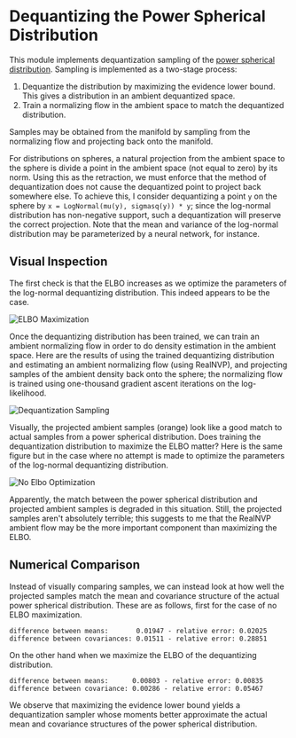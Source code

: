 # Dequantizing the Power Spherical Distribution

This module implements dequantization sampling of the [power spherical distribution](https://arxiv.org/abs/2006.04437). Sampling is implemented as a two-stage process:

1. Dequantize the distribution by maximizing the evidence lower bound. This gives a distribution in an ambient dequantized space.
2. Train a normalizing flow in the ambient space to match the dequantized distribution.

Samples may be obtained from the manifold by sampling from the normalizing flow and projecting back onto the manifold.

For distributions on spheres, a natural projection from the ambient space to the sphere is divide a point in the ambient space (not equal to zero) by its norm. Using this as the retraction, we must enforce that the method of dequantization does not cause the dequantized point to project back somewhere else. To achieve this, I consider dequantizing a point `y` on the sphere by `x = LogNormal(mu(y), sigmasq(y)) * y`; since the log-normal distribution has non-negative support, such a dequantization will preserve the correct projection. Note that the mean and variance of the log-normal distribution may be parameterized by a neural network, for instance.

## Visual Inspection

The first check is that the ELBO increases as we optimize the parameters of the log-normal dequantizing distribution. This indeed appears to be the case.

![ELBO Maximization](/images/elbo-maximization.png)

Once the dequantizing distribution has been trained, we can train an ambient normalizing flow in order to do density estimation in the ambient space. Here are the results of using the trained dequantizing distribution and estimating an ambient normalizing flow (using RealNVP), and projecting samples of the ambient density back onto the sphere; the normalizing flow is trained using one-thousand gradient ascent iterations on the log-likelihood.

![Dequantization Sampling](/images/power-spherical-samples-num-dequantization-steps-1000.png)

Visually, the projected ambient samples (orange) look like a good match to actual samples from a power spherical distribution. Does training the dequantization distribution to maximize the ELBO matter? Here is the same figure but in the case where no attempt is made to optimize the parameters of the log-normal dequantizing distribution.

![No Elbo Optimization](/images/power-spherical-samples-num-dequantization-steps-0.png)

Apparently, the match between the power spherical distribution and projected ambient samples is degraded in this situation. Still, the projected samples aren't absolutely terrible; this suggests to me that the RealNVP ambient flow may be the more important component than maximizing the ELBO.

## Numerical Comparison

Instead of visually comparing samples, we can instead look at how well the projected samples match the mean and covariance structure of the actual power spherical distribution. These are as follows, first for the case of no ELBO maximization.
```
difference between means:       0.01947 - relative error: 0.02025
difference between covariances: 0.01511 - relative error: 0.28851

```
On the other hand when we maximize the ELBO of the dequantizing distribution.
```
difference between means:      0.00803 - relative error: 0.00835
difference between covariance: 0.00286 - relative error: 0.05467
```
We observe that maximizing the evidence lower bound yields a dequantization sampler whose moments better approximate the actual mean and covariance structures of the power spherical distribution.
